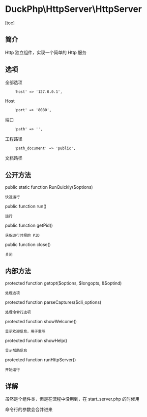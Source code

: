 # DuckPhp\HttpServer\HttpServer
[toc]

## 简介
Http 独立组件，实现一个简单的 Http 服务

## 选项
全部选项

        'host' => '127.0.0.1',
Host

        'port' => '8080',
端口

        'path' => '',
工程路径

        'path_document' => 'public',
文档路径

## 公开方法
public static function RunQuickly($options)

    快速运行
public function run()

    运行
public function getPid()

    获取运行时候的 PID
public function close()

    关闭
## 内部方法

protected function getopt($options, $longopts, &$optind)

    处理选项
protected function parseCaptures($cli_options)

    处理命令行选项
protected function showWelcome()

    显示欢迎信息，用于重写
protected function showHelp()

    显示帮助信息
protected function runHttpServer()

    开始运行
## 详解
虽然是个组件类，但是在流程中没用到，在 start_server.php 的时候用

命令行的参数会合并进来